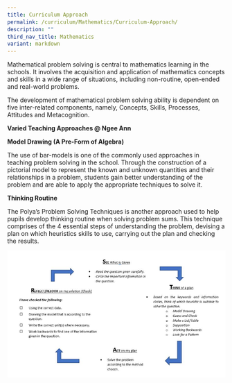 ```yaml
---
title: Curriculum Approach
permalink: /curriculum/Mathematics/Curriculum-Approach/
description: ""
third_nav_title: Mathematics
variant: markdown
---
```

Mathematical problem solving is central to mathematics learning in the schools. It involves the acquisition and application of mathematics concepts and skills in a wide range of situations, including non-routine, open-ended and real-world problems.

  

The development of mathematical problem solving ability is dependent on five inter-related components, namely, Concepts, Skills, Processes, Attitudes and Metacognition.

  

**Varied Teaching Approaches @ Ngee Ann**

  

**Model Drawing (A Pre-Form of Algebra)**

The use of bar-models is one of the commonly used approaches in teaching problem solving in the school. Through the construction of a pictorial model to represent the known and unknown quantities and their relationships in a problem, students gain better understanding of the problem and are able to apply the appropriate techniques to solve it.

  

**Thinking Routine**

The Polya’s Problem Solving Techniques is another approach used to help pupils develop thinking routine when solving problem sums. This technique comprises of the 4 essential steps of understanding the problem, devising a plan on which heuristics skills to use, carrying out the plan and checking the results.

![](/images/Capture.jpeg)